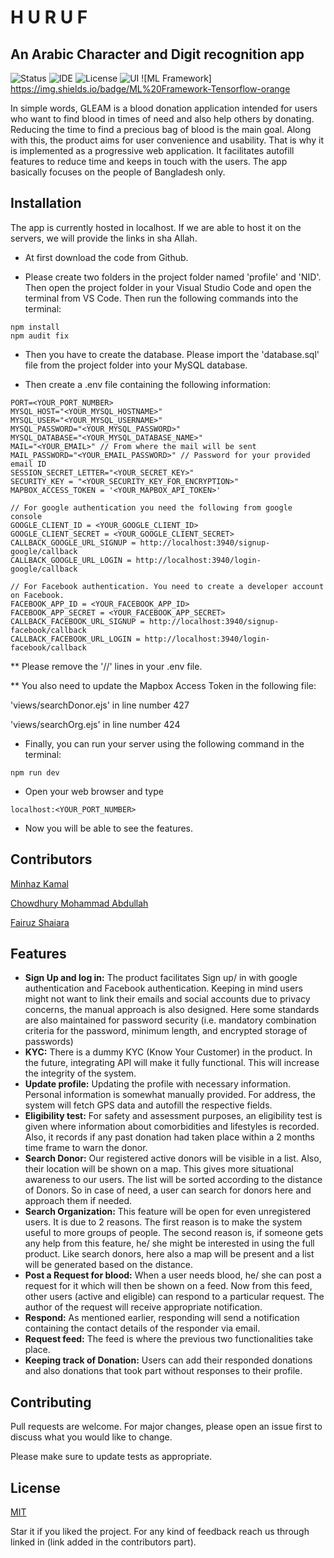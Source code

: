 # H U R U F
## An Arabic Character and Digit recognition app
![Status](https://img.shields.io/badge/Status-Finished-green)
![IDE](https://img.shields.io/badge/IDE-VSCode-blue)
![License](https://img.shields.io/badge/license-MIT-purple.svg)
![UI](https://img.shields.io/badge/UI-EJS-brightgreen)
![ML Framework] https://img.shields.io/badge/ML%20Framework-Tensorflow-orange

In simple words, GLEAM is a blood donation application intended for users who want to find blood in times of need and also help others by donating. Reducing the time to find a precious bag of blood is the main goal. Along with this, the product aims for user convenience and usability. That is why it is implemented as a progressive web application. It facilitates autofill features to reduce time and keeps in touch with the users. The app basically focuses on the people of Bangladesh only.

## Installation

The app is currently hosted in localhost. If we are able to host it on the servers, we will provide the links in sha Allah.

* At first download the code from Github.

* Please create two folders in the project folder named 'profile' and 'NID'. Then open the project folder in your Visual Studio Code and open the terminal from VS Code. Then run the following commands into the terminal:

```
npm install
npm audit fix
```
* Then you have to create the database. Please import the 'database.sql' file from the project folder into your MySQL database.

* Then create a .env file containing the following information:
```
PORT=<YOUR_PORT_NUMBER>
MYSQL_HOST="<YOUR_MYSQL_HOSTNAME>"
MYSQL_USER="<YOUR_MYSQL_USERNAME>"
MYSQL_PASSWORD="<YOUR_MYSQL_PASSWORD>"
MYSQL_DATABASE="<YOUR_MYSQL_DATABASE_NAME>"
MAIL="<YOUR_EMAIL>" // From where the mail will be sent
MAIL_PASSWORD="<YOUR_EMAIL_PASSWORD>" // Password for your provided email ID
SESSION_SECRET_LETTER="<YOUR_SECRET_KEY>"
SECURITY_KEY = "<YOUR_SECURITY_KEY_FOR_ENCRYPTION>"
MAPBOX_ACCESS_TOKEN = '<YOUR_MAPBOX_API_TOKEN>'

// For google authentication you need the following from google console
GOOGLE_CLIENT_ID = <YOUR_GOOGLE_CLIENT_ID>
GOOGLE_CLIENT_SECRET = <YOUR_GOOGLE_CLIENT_SECRET>
CALLBACK_GOOGLE_URL_SIGNUP = http://localhost:3940/signup-google/callback
CALLBACK_GOOGLE_URL_LOGIN = http://localhost:3940/login-google/callback

// For Facebook authentication. You need to create a developer account on Facebook.
FACEBOOK_APP_ID = <YOUR_FACEBOOK_APP_ID>
FACEBOOK_APP_SECRET = <YOUR_FACEBOOK_APP_SECRET>
CALLBACK_FACEBOOK_URL_SIGNUP = http://localhost:3940/signup-facebook/callback
CALLBACK_FACEBOOK_URL_LOGIN = http://localhost:3940/login-facebook/callback
```

** Please remove the '//' lines in your .env file.

** You also need to update the Mapbox Access Token in the following file:

'views/searchDonor.ejs' in line number 427

'views/searchOrg.ejs' in line number 424

* Finally, you can run your server using the following command in the terminal: 
```
npm run dev
```

* Open your web browser and type 
```
localhost:<YOUR_PORT_NUMBER>
```
* Now you will be able to see the features.

## Contributors
[Minhaz Kamal](https://minhazkamal.github.io/)

[Chowdhury Mohammad Abdullah](https://www.linkedin.com/in/chowdhury-mohammad-abdullah-a48473188/)

[Fairuz Shaiara](https://www.linkedin.com/in/fairuz-shaiara-1195861b1)

## Features
* **Sign Up and log in:** The product facilitates Sign up/ in with google authentication and Facebook authentication. Keeping in mind users might not want to link their emails and social accounts due to privacy concerns, the manual approach is also designed. Here some standards are also maintained for password security (i.e. mandatory combination criteria for the password, minimum length, and encrypted storage of passwords) 
* **KYC:** There is a dummy KYC (Know Your Customer) in the product. In the future, integrating API will make it fully functional. This will increase the integrity of the system.
* **Update profile:** Updating the profile with necessary information. Personal information is somewhat manually provided. For address, the system will fetch GPS data and autofill the respective fields.
* **Eligibility test:** For safety and assessment purposes, an eligibility test is given where information about comorbidities and lifestyles is recorded. Also, it records if any past donation had taken place within a 2 months time frame to warn the donor.
* **Search Donor:** Our registered active donors will be visible in a list. Also, their location will be shown on a map. This gives more situational awareness to our users. The list will be sorted according to the distance of Donors. So in case of need, a user can search for donors here and approach them if needed.
* **Search Organization:** This feature will be open for even unregistered users. It is due to 2 reasons. The first reason is to make the system useful to more groups of people. The second reason is, if someone gets any help from this feature, he/ she might be interested in using the full product. Like search donors, here also a map will be present and a list will be generated based on the distance. 
* **Post a Request for blood:** When a user needs blood, he/ she can post a request for it which will then be shown on a feed. Now from this feed, other users (active and eligible) can respond to a particular request. The author of the request will receive appropriate notification. 
* **Respond:** As mentioned earlier, responding will send a notification containing the contact details of the responder via email.
* **Request feed:** The feed is where the previous two functionalities take place.
* **Keeping track of Donation:** Users can add their responded donations and also donations that took part without responses to their profile.


## Contributing
Pull requests are welcome. For major changes, please open an issue first to discuss what you would like to change.

Please make sure to update tests as appropriate.

## License
[MIT](https://choosealicense.com/licenses/mit/)

Star it if you liked the project. For any kind of feedback reach us through linked in (link added in the contributors part).

 
